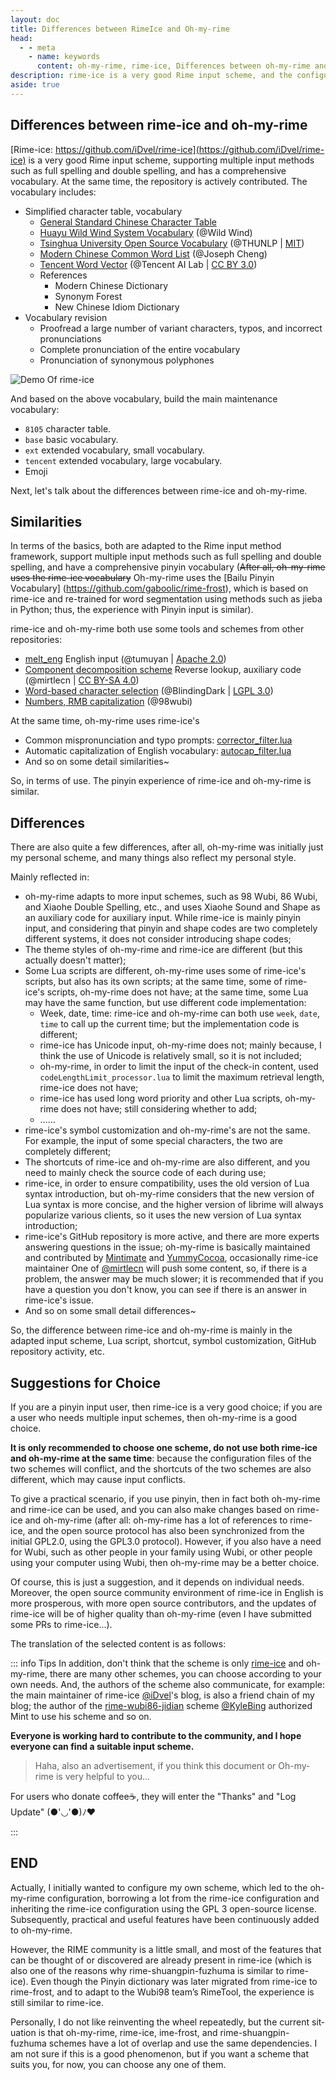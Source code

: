 ```yaml
---
layout: doc
title: Differences between RimeIce and Oh-my-rime
head:
  - - meta
    - name: keywords
      content: oh-my-rime, rime-ice, Differences between oh-my-rime and rime-ice, Rime input scheme
description: rime-ice is a very good Rime input scheme, and the configuration of oh-my-rime input method also refers to rime-ice a lot; but what are the specific differences between rime-ice and oh-my-rime input scheme configuration?
aside: true
---
```

## Differences between rime-ice and oh-my-rime
[Rime-ice: https://github.com/iDvel/rime-ice](https://github.com/iDvel/rime-ice) is a very good Rime input scheme, supporting multiple input methods such as full spelling and double spelling, and has a comprehensive vocabulary. At the same time, the repository is actively contributed. The vocabulary includes:
- Simplified character table, vocabulary
  - [General Standard Chinese Character Table](https://github.com/iDvel/The-Table-of-General-Standard-Chinese-Characters)
  - [Huayu Wild Wind System Vocabulary](http://bbs.pinyin.thunisoft.com/forum.php?mod=viewthread&tid=30049) (@Wild Wind)
  - [Tsinghua University Open Source Vocabulary](https://github.com/thunlp/THUOCL) (@THUNLP | [MIT](https://github.com/thunlp/THUOCL/blob/master/LICENSE))
  - [Modern Chinese Common Word List](https://gist.github.com/indiejoseph/eae09c673460aa0b56db) (@Joseph Cheng)
  - [Tencent Word Vector](https://ai.tencent.com/ailab/nlp/en/download.html) (@Tencent AI Lab | [CC BY 3.0](https://creativecommons.org/licenses/by/3.0/))
  - References
    - Modern Chinese Dictionary
    - Synonym Forest
    - New Chinese Idiom Dictionary
- Vocabulary revision
  - Proofread a large number of variant characters, typos, and incorrect pronunciations
  - Complete pronunciation of the entire vocabulary
  - Pronunciation of synonymous polyphones

![Demo Of rime-ice](/image/demo/demoOfRimeIce.webp)

And based on the above vocabulary, build the main maintenance vocabulary:
- `8105` character table.
- `base` basic vocabulary.
- `ext` extended vocabulary, small vocabulary.
- `tencent` extended vocabulary, large vocabulary.
- Emoji

Next, let's talk about the differences between rime-ice and oh-my-rime.
## Similarities
In terms of the basics, both are adapted to the Rime input method framework, support multiple input methods such as full spelling and double spelling, and have a comprehensive pinyin vocabulary (~~After all, oh-my-rime uses the rime-ice vocabulary~~ <Badge type="tip" text="^2024.07" /> Oh-my-rime uses the [Bailu Pinyin Vocabulary] (https://github.com/gaboolic/rime-frost), which is based on rime-ice and re-trained for word segmentation using methods such as jieba in Python; thus, the experience with Pinyin input is similar).

rime-ice and oh-my-rime both use some tools and schemes from other repositories:
- [melt_eng](https://github.com/tumuyan/rime-melt) English input (@tumuyan | [Apache 2.0](https://github.com/tumuyan/rime-melt/blob/master/LICENSE))
- [Component decomposition scheme](https://github.com/mirtlecn/rime-radical-pinyin) Reverse lookup, auxiliary code (@mirtlecn | [CC BY-SA 4.0](https://github.com/mirtlecn/rime-radical-pinyin/blob/master/LICENSE))
- [Word-based character selection](https://github.com/BlindingDark/rime-lua-select-character) (@BlindingDark | [LGPL 3.0](https://github.com/BlindingDark/rime-lua-select-character/blob/master/LICENSE))
- [Numbers, RMB capitalization](https://github.com/yanhuacuo/98wubi/blob/master/lua/number.lua) (@98wubi)

At the same time, oh-my-rime uses rime-ice's
- Common mispronunciation and typo prompts: [corrector_filter.lua](https://github.com/Mintimate/oh-my-rime/blob/main/lua/corrector_filter.lua)
- Automatic capitalization of English vocabulary: [autocap_filter.lua](https://github.com/Mintimate/oh-my-rime/blob/main/lua/autocap_filter.lua)
- And so on some detail similarities~

So, in terms of use. The pinyin experience of rime-ice and oh-my-rime is similar.

## Differences
There are also quite a few differences, after all, oh-my-rime was initially just my personal scheme, and many things also reflect my personal style.

Mainly reflected in:
- oh-my-rime adapts to more input schemes, such as 98 Wubi, 86 Wubi, and Xiaohe Double Spelling, etc., and uses Xiaohe Sound and Shape as an auxiliary code for auxiliary input. While rime-ice is mainly pinyin input, and considering that pinyin and shape codes are two completely different systems, it does not consider introducing shape codes;
- The theme styles of oh-my-rime and rime-ice are different (but this actually doesn't matter);
- Some Lua scripts are different, oh-my-rime uses some of rime-ice's scripts, but also has its own scripts; at the same time, some of rime-ice's scripts, oh-my-rime does not have; at the same time, some Lua may have the same function, but use different code implementation:
  - Week, date, time: rime-ice and oh-my-rime can both use `week`, `date`, `time` to call up the current time; but the implementation code is different;
  - rime-ice has Unicode input, oh-my-rime does not; mainly because, I think the use of Unicode is relatively small, so it is not included;
  - oh-my-rime, in order to limit the input of the check-in content, used `codeLengthLimit_processor.lua` to limit the maximum retrieval length, rime-ice does not have;
  - rime-ice has used long word priority and other Lua scripts, oh-my-rime does not have; still considering whether to add;
  - ……
- rime-ice's symbol customization and oh-my-rime's are not the same. For example, the input of some special characters, the two are completely different;
- The shortcuts of rime-ice and oh-my-rime are also different, and you need to mainly check the source code of each during use;
- rime-ice, in order to ensure compatibility, uses the old version of Lua syntax introduction, but oh-my-rime considers that the new version of Lua syntax is more concise, and the higher version of librime will always popularize various clients, so it uses the new version of Lua syntax introduction;
- rime-ice's GitHub repository is more active, and there are more experts answering questions in the issue; oh-my-rime is basically maintained and contributed by [Mintimate](https://github.com/Mintimate) and [YummyCocoa](https://github.com/YummyCocoa), occasionally rime-ice maintainer One of [@mirtlecn](https://github.com/mirtlecn) will push some content, so, if there is a problem, the answer may be much slower; it is recommended that if you have a question you don't know, you can see if there is an answer in rime-ice's issue.
- And so on some small detail differences~

So, the difference between rime-ice and oh-my-rime is mainly in the adapted input scheme, Lua script, shortcut, symbol customization, GitHub repository activity, etc.

## Suggestions for Choice
If you are a pinyin input user, then rime-ice is a very good choice; if you are a user who needs multiple input schemes, then oh-my-rime is a good choice.

**It is only recommended to choose one scheme, do not use both rime-ice and oh-my-rime at the same time**: because the configuration files of the two schemes will conflict, and the shortcuts of the two schemes are also different, which may cause input conflicts.

To give a practical scenario, if you use pinyin, then in fact both oh-my-rime and rime-ice can be used, and you can also make changes based on rime-ice and oh-my-rime (after all: oh-my-rime has a lot of references to rime-ice, and the open source protocol has also been synchronized from the initial GPL2.0, using the GPL3.0 protocol). However, if you also have a need for Wubi, such as other people in your family using Wubi, or other people using your computer using Wubi, then oh-my-rime may be a better choice.

Of course, this is just a suggestion, and it depends on individual needs. Moreover, the open source community environment of rime-ice in English is more prosperous, with more open source contributors, and the updates of rime-ice will be of higher quality than oh-my-rime (even I have submitted some PRs to rime-ice...).

The translation of the selected content is as follows:

::: info Tips
In addition, don't think that the scheme is only [rime-ice](https://github.com/iDvel/rime-ice) and oh-my-rime, there are many other schemes, you can choose according to your own needs. And, the authors of the scheme also communicate, for example: the main maintainer of rime-ice [@iDvel](https://github.com/iDvel)'s blog, is also a friend chain of my blog; the author of the [rime-wubi86-jidian](https://github.com/KyleBing/rime-wubi86-jidian) scheme [@KyleBing](https://github.com/KyleBing) authorized Mint to use his scheme and so on.

**Everyone is working hard to contribute to the community, and I hope everyone can find a suitable input scheme.**

> Haha, also an advertisement, if you think this document or Oh-my-rime is very helpful to you...

<donate lang="en"/>

For users who donate coffee☕️, they will enter the "Thanks" and "Log Update" (●'◡'●)ﾉ♥

:::

## END
Actually, I initially wanted to configure my own scheme, which led to the oh-my-rime configuration, borrowing a lot from the rime-ice configuration and inheriting the rime-ice configuration using the GPL 3 open-source license. Subsequently, practical and useful features have been continuously added to oh-my-rime.

However, the RIME community is a little small, and most of the features that can be thought of or discovered are already present in rime-ice (which is also one of the reasons why rime-shuangpin-fuzhuma is similar to rime-ice). Even though the Pinyin dictionary was later migrated from rime-ice to rime-frost, and to adapt to the Wubi98 team’s RimeTool, the experience is still similar to rime-ice.

Personally, I do not like reinventing the wheel repeatedly, but the current situation is that oh-my-rime, rime-ice, ime-frost, and rime-shuangpin-fuzhuma schemes have a lot of overlap and use the same dependencies. I am not sure if this is a good phenomenon, but if you want a scheme that suits you, for now, you can choose any one of them.